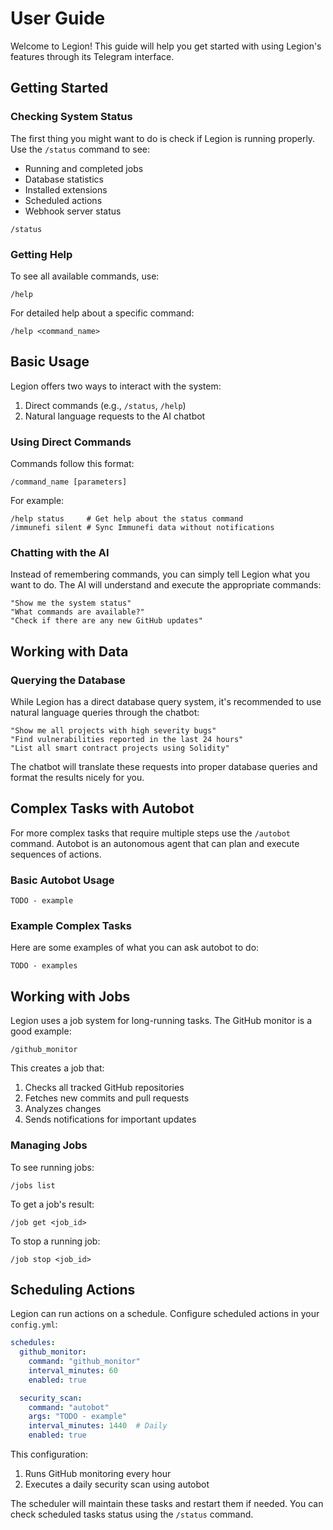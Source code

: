 # User Guide

Welcome to Legion! This guide will help you get started with using Legion's features through its Telegram interface.

## Getting Started

### Checking System Status

The first thing you might want to do is check if Legion is running properly. Use the `/status` command to see:
- Running and completed jobs
- Database statistics
- Installed extensions
- Scheduled actions
- Webhook server status

```
/status
```

### Getting Help

To see all available commands, use:
```
/help
```

For detailed help about a specific command:
```
/help <command_name>
```

## Basic Usage

Legion offers two ways to interact with the system:
1. Direct commands (e.g., `/status`, `/help`)
2. Natural language requests to the AI chatbot

### Using Direct Commands

Commands follow this format:
```
/command_name [parameters]
```

For example:
```
/help status     # Get help about the status command
/immunefi silent # Sync Immunefi data without notifications
```

### Chatting with the AI

Instead of remembering commands, you can simply tell Legion what you want to do. The AI will understand and execute the appropriate commands:

```
"Show me the system status"
"What commands are available?"
"Check if there are any new GitHub updates"
```

## Working with Data

### Querying the Database

While Legion has a direct database query system, it's recommended to use natural language queries through the chatbot:

```
"Show me all projects with high severity bugs"
"Find vulnerabilities reported in the last 24 hours"
"List all smart contract projects using Solidity"
```

The chatbot will translate these requests into proper database queries and format the results nicely for you.

## Complex Tasks with Autobot

For more complex tasks that require multiple steps use the `/autobot` command. Autobot is an autonomous agent that can plan and execute sequences of actions.

### Basic Autobot Usage

```
TODO - example
```

### Example Complex Tasks

Here are some examples of what you can ask autobot to do:

```
TODO - examples
```

## Working with Jobs

Legion uses a job system for long-running tasks. The GitHub monitor is a good example:

```
/github_monitor
```

This creates a job that:
1. Checks all tracked GitHub repositories
2. Fetches new commits and pull requests
3. Analyzes changes
4. Sends notifications for important updates

### Managing Jobs

To see running jobs:
```
/jobs list
```

To get a job's result:
```
/job get <job_id>
```

To stop a running job:
```
/job stop <job_id>
```

## Scheduling Actions

Legion can run actions on a schedule. Configure scheduled actions in your `config.yml`:

```yaml
schedules:
  github_monitor:
    command: "github_monitor"
    interval_minutes: 60
    enabled: true

  security_scan:
    command: "autobot"
    args: "TODO - example"
    interval_minutes: 1440  # Daily
    enabled: true
```

This configuration:
1. Runs GitHub monitoring every hour
2. Executes a daily security scan using autobot

The scheduler will maintain these tasks and restart them if needed. You can check scheduled tasks status using the `/status` command.

